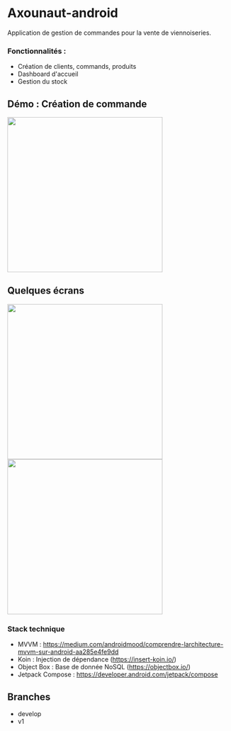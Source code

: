 # Axounaut-android
Application de gestion de commandes pour la vente de viennoiseries.

### Fonctionnalités : 
- Création de clients, commands, produits
- Dashboard d'accueil 
- Gestion du stock

## Démo : Création de commande 
<p float="center">
<img src="https://user-images.githubusercontent.com/42738178/186657140-177030ce-82fe-49c5-b5ca-24774efce7e9.gif" width="350" />
</p>

## Quelques écrans 

<p float="center">
  <img src="https://user-images.githubusercontent.com/42738178/185609520-41ffd521-297a-440e-a694-45cb6b8a3d90.png" width="350" />
 
  <img src="https://user-images.githubusercontent.com/42738178/185609537-333e5e12-9bd4-49fd-9db5-977165554d9e.png" width="350" /> 
</p>

### Stack technique 

- MVVM : https://medium.com/androidmood/comprendre-larchitecture-mvvm-sur-android-aa285e4fe9dd
- Koin : Injection de dépendance (https://insert-koin.io/)
- Object Box : Base de donnée NoSQL (https://objectbox.io/)
- Jetpack Compose : https://developer.android.com/jetpack/compose

## Branches 

- develop
- v1 

